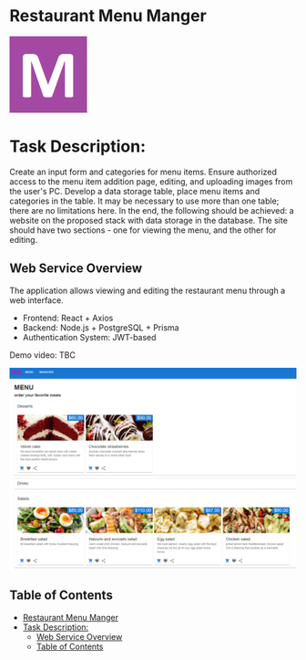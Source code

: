 # Restaurant Menu Manger
![Logo](/docs/menulogo.png)
# Task Description: 

Create an input form and categories for menu items. 
Ensure authorized access to the menu item addition page, editing, and uploading images from the user's PC.
Develop a data storage table, place menu items and categories in the table. It may be necessary to use more than one table; there are no limitations here.
In the end, the following should be achieved: a website on the proposed stack with data storage in the database. The site should have two sections - one for viewing the menu, and the other for editing.

## Web Service Overview

The application allows viewing and editing the restaurant menu through a web interface.

- Frontend: React + Axios
- Backend: Node.js + PostgreSQL + Prisma
- Authentication System: JWT-based

Demo video: TBC

![Menu](/docs/menuScreen.png)
## Table of Contents

- [Restaurant Menu Manger](#restaurant-menu-manger)
- [Task Description:](#task-description)
  - [Web Service Overview](#web-service-overview)
  - [Table of Contents](#table-of-contents)
